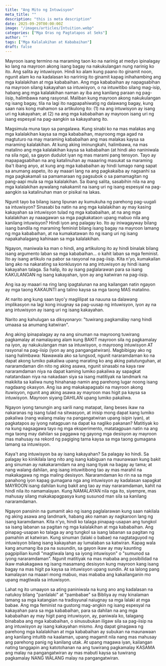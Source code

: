 ```yaml
---
title: "Ang Mito ng Intuwisyon"
meta_title: ""
description: "this is meta description"
date: 2025-09-29T00:00:00Z
image: "/images/articles/Intuition.webp"
categories: ["Mga Oras ng Pagtatapos at Seks"]
author: ""
tags: ["Mga Kalalakihan at Kababaihan"]
draft: false
---
```


Mayroon isang termino na maraming taon ko na narinig at medyo ipinalagay ko lang na mayroon akong isang bagay na nakukulangan nung narinig ko ito. Ang salita ay intuwisyon. Hindi ko alam kung paano ito ginamit noon, ngunit alam ko na kadalasan ko naririnig ito ginamit kapag inihahambing ang mga kalalakihan at mga kababaihan. Ang mga kababaihan ay napagsabihan na mayroon silang kakayahan sa intuwisyon, o na intuwitibo silang mag-isip, habang ang mga kalalakihan naman ay iba ang kanilang paraan ng pag-iisip, halimbawa nang rasyonal. Maliban kung mayroon akong nakukulangan ng isang bagay, tila na lagi ito nagpapahiwatig ng dalawang bagay, kung saan nais kong mahamon sa artikulong ito: (1) na ang intuwisyon ay isang uri ng kakayahan; at (2) na ang mga kababaihan ay mayroon isang uri ng isang espesyal na pag-aangkin sa kakayahang ito.  
  
Magsimula muna tayo sa pangalawa. Kung sinabi ko na mas malakas ang mga kalalakihan kaysa sa mga kababaihan, mayroong mga agad na magtuturo na may maraming kababaihan ang mas malakas kaysa sa maraming kalalakihan. At kung aking iminungkahi, halimbawa, na mas matalino ang mga kalalakihan kaysa sa kababaihan (at hindi ako naniniwala na sila nga), sa gayon dudulot iyan ng mas marami pang tensyon. Tayo ay mapapagsabihan na ang katalinuhan ay maaaring masukat sa maraming iba't ibang anyo, at kung ang mga kababaihan ay hindi lumago nang sapat sa anumang aspeto, ito ay maaari lang na ang pagkakaiba ay nagsanhi sa mga pagkakamali sa pamamaraan ng pagsubok o sa pamamagitan ng pang-aapi mula sa mga kalalakihan. Sa ibang salita, sasabihin nila na ang mga kalalakihan aywalang nakakamit na isang uri ng isang espesyal na pag-aangkin sa katalinuhan man or pisikal na lakas.  
  
Ngunit tayo ba bilang isang lipunan ay kumukuha ng parehong pag-uugali sa intuwisyon? Sinasabi ba natin na ang mga kalalakihan ay may kasing kakayahan sa intuwisyon tulad ng mga kababaihan, at na ang mga kalalakihan ay naaagawan sa mga pagkakataon upang mabuo nila ang kanilang intuwisyon? Hindi iyon ang palagay ko. Ito ay iniwagayway bilang isang bandila ng maraming feminist bilang isang bagay na mayroon lamang ng mga kababaihan, at na kumakatawan ito ng isang uri ng isang napakahalagang kahinaan sa mga kalalakihan.  
  
Ngayon, maniwala ka man o hindi, ang artikulong ito ay hindi binalak bilang isang argumento laban sa mga kababaihan... o kahit laban sa mga feminist. Ito ay isang artikulo na pabor sa rasyonal na pag-iisip. Kita n'yo, kumakailan lang ako na nakarating sa konklusyon na ang intuwisyon ay hindi isang kakayahan talaga. Sa halip, ito ay isang paglalarawan para sa isang KAKULANGAN ng isang kakayahan, iyon ay ang katwiran na pag-iisip.  
  
Ang isa ay maaari na ring lang ipagtalunan na ang kailangan natin ngayon ay mga taong KAKAUNTI ang talino kaysa sa mga taong MAS matalino.  
  
At narito ang kung saan tayo'y maglilipat sa nauuna sa dalawang implikasyon na lagi kong iniugnay sa pag-uusap ng intuwisyon, iyon ay na ang intuwisyon ay isang uri ng isang kakayahan.  
  
Narito ang kahulugan sa diksyonaryo: "tuwirang pagkamálay nang hindi umaasa sa anumang katwiran".  
  
Ang aking ipinapalagay ay na ang sinuman na mayroong tuwirang pagkamalay at namalayang alam kung BAKIT mayroon sila ng pagkamalay na iyon, ay nakukulangan man sa intuwisyon, o mayroong intuwisyon AT rasyonal na pag-iisip (iyon ay ang pangangatwiran). Magbibigay ako ng isang halimbawa: Nawawala ako sa lungsod, ngunit nararamdaman ko na dapat akong lumiko pakaliwa upang marating ko ang aking patutunguhan, at nararamdaman din nito ng aking asawa, ngunit sinasabi na kaya raw nararamdaman niya na dapat kaming lumiko pakaliwa ay sapagkat natatandaan niya na nakadaan siya sa isang matitiyak na landmark na makikita sa kaliwa nung hinahanap namin ang parehong lugar noong isang nagdaang okasyon. Ang isa ang makakapagsabi na mayroon akong ituwisyon, ngunit ang aking asawa ay mayroon mas higit pa kaysa sa intuwisyon. Mayroon siyang DAHILAN upang lumiko pakaliwa.  
  
Ngayon iyong tanungin ang sarili nang matapat, ilang beses ikaw na nakaranas ng isang tulad na sitwasyon, at inisip mong dapat kang lumiko pakaliwa (nang walang malay na pangangatwiran upang isipin iyan), at pagkatapos ay iyong natagpuan na dapat ka nagliko pakanan? Matitiyak ko na kung nagsagawa tayo ng mga eksperimento, matatagpuan natin na ang mga taong may dahilan sa paggawa ng gayong mga desisyon ay mayroon mas mahusay na rekord ng pagiging tama kaysa sa mga taong gumagana lamang sa intuwisyon.  
  
Kaya't ang intuwisyon ba ay isang kakayahan? Sa palagay ko hindi. Sa palagay ko kinikilala lang nito ang isang kabiguan na maunawaan kung bakit ang sinuman ay nakakaramdam na ang isang tiyak na bagay ay tama; at nang walang dahilan, ang isang intuwitibong tao ay mas marahil na makakagawa ng mga maling desisyon. Nararamdaman ko rin na sa mga panahong iyon kapag gumagana nga ang intuwisyon ay kadalasan sapagkat MAYROON isang dahilan kung bakit ang tao ay may nararamdaman, kahit na hindi nila ito namamalayan. Kung NAMALAYAN nila nga ito, siyempre, mas mahusay silang makakapagpasya kung susunod man sila sa kanilang nararamdaman.  
  
Ngayon pansinin na gumamit ako ng isang paglalarawan kung saan nakilala ng aking asawa ang landmark, habang ako naman ay nagkaroon lang ng isang karamdaman. Kita n'yo, hindi ko talaga pinapag-usapan ang tungkol sa isang labanan sa pagitan ng mga kalalakihan at mga kababaihan. Ang pinapag-usapan ko talaga ay ang tungkol sa isang labanan sa pagitan ng pamahiin at katwiran. Kung sinuman (lalaki o babae) na nagtataguyod ng intuwisyon bilang isang kakayahan ay lumalaban sa katwiran. Kapag wala kang anumang iba pa na susundin, sa gayon ikaw ay may kaunting pagpipilian kundi "magtiwala lang sa iyong intuwisyon" o "sumunod sa iyong nararamdaman". Ngunit matitiyak na mas mababa ang posibilidad na ikaw makakagawa ng isang masamang desisyon kung mayroon kang isang bagay na mas higit pa kaysa sa intuwisyon upang sundin. At sa lalong pang kamalayan na maaari mong mabuo, mas mababa ang kakailanganin mo upang magtiwala sa intuwisyon.  
  
Lahat ng ito umaayon sa ating paniniwala na kung ano ang kadalasan na natukoy bilang "panlalaki" at "pambabae" sa Bibliya ay may kinalaman lamang sa mga katangian na tradisyunal naiugnay sa mga lalaki at mga babae. Ang mga feminist na gustong mag-angkin ng isang espesyal na kakayahan para sa mga kababaihan, para sa dahilan na ang mga kababaihan ay may higit pang intuwisyon, ay, paniwala ko, talagang binababa ang mga kababaihan, o sinusubukan iligaw sila sa pag-iisip na ang intuwisyon ay isang kakayahan mismo. Ang dapat ginagawa ng parehong mga kalalakihan at mga kababaihan ay subukan na maunawaan ang kanilang intuitib na kaalaman, upang magamit nila nang mas mahusay ang parehong panig ng kanilang utak. At upang magawa iyan, kailangan nating tanggapin ang katotohanan na ang tuwirang pagkamalay KASAMA ang malay na pangangatwiran ay mas mabuti kaysa sa tuwirang pagkamalay NANG WALANG malay na pangangatwiran.
